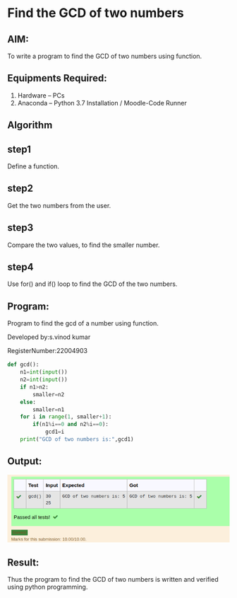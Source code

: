 # Find the GCD of two numbers

## AIM:
To write a program to find the GCD of two numbers using function.

## Equipments Required:
1. Hardware – PCs
2. Anaconda – Python 3.7 Installation / Moodle-Code Runner

## Algorithm
## step1
Define a function.
## step2
Get the two numbers from the user.
## step3
Compare the two values, to find the smaller number.
## step4
Use for() and if() loop to find the GCD of the two numbers.

## Program:
Program to find the gcd of a number using function.

 Developed by:s.vinod kumar
 
 RegisterNumber:22004903
 
``` python
def gcd():
    n1=int(input())
    n2=int(input())
    if n1>n2:
        smaller=n2
    else:
        smaller=n1
    for i in range(1, smaller+1):
        if(n1%i==0 and n2%i==0):
            gcd1=i
    print("GCD of two numbers is:",gcd1)
```


## Output:
![gcd of two number](/output.png)


## Result:
Thus the program to find the GCD of two numbers is written and verified using python programming.

